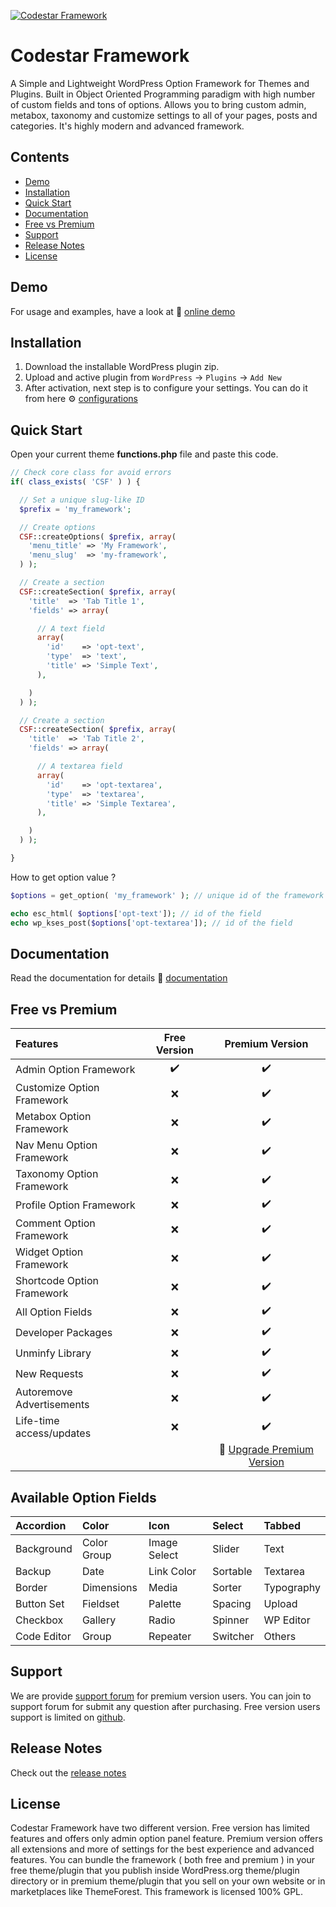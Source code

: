 [![Codestar Framework](http://s3.codestarthemes.com/codecanyon/23079100/github-banner.png)](http://codestarframework.com/)

# Codestar Framework
A Simple and Lightweight WordPress Option Framework for Themes and Plugins. Built in Object Oriented Programming paradigm with high number of custom fields and tons of options. Allows you to bring custom admin, metabox, taxonomy and customize settings to all of your pages, posts and categories. It's highly modern and advanced framework.

## Contents
- [Demo](#demo)
- [Installation](#installation)
- [Quick Start](#quick-start)
- [Documentation](#documentation)
- [Free vs Premium](#free-vs-premium)
- [Support](#support)
- [Release Notes](#release-notes)
- [License](#license)

## Demo
For usage and examples, have a look at :rocket: [online demo](http://codestarthemes.com/plugins/codestar-framework/wp-login.php?login=demo)

## Installation

1. Download the installable WordPress plugin zip.
2. Upload and active plugin from `WordPress` &rarr; `Plugins` &rarr; `Add New`
3. After activation, next step is to configure your settings. You can do it from here :gear: [configurations](http://codestarframework.com/documentation/#/configurations)

## Quick Start

Open your current theme **functions.php** file and paste this code.

```php
// Check core class for avoid errors
if( class_exists( 'CSF' ) ) {

  // Set a unique slug-like ID
  $prefix = 'my_framework';

  // Create options
  CSF::createOptions( $prefix, array(
    'menu_title' => 'My Framework',
    'menu_slug'  => 'my-framework',
  ) );

  // Create a section
  CSF::createSection( $prefix, array(
    'title'  => 'Tab Title 1',
    'fields' => array(

      // A text field
      array(
        'id'    => 'opt-text',
        'type'  => 'text',
        'title' => 'Simple Text',
      ),

    )
  ) );

  // Create a section
  CSF::createSection( $prefix, array(
    'title'  => 'Tab Title 2',
    'fields' => array(

      // A textarea field
      array(
        'id'    => 'opt-textarea',
        'type'  => 'textarea',
        'title' => 'Simple Textarea',
      ),

    )
  ) );

}
```
How to get option value ?
```php
$options = get_option( 'my_framework' ); // unique id of the framework

echo esc_html( $options['opt-text']); // id of the field
echo wp_kses_post($options['opt-textarea']); // id of the field
```

## Documentation
Read the documentation for details :closed_book: [documentation](http://codestarframework.com/documentation/)

## Free vs Premium

| Features                     | Free Version       | Premium Version
|:-----------------------------|:------------------:|:-----------------:
| Admin Option Framework       | :heavy_check_mark: | :heavy_check_mark:
| Customize Option Framework   | :x:                | :heavy_check_mark:
| Metabox Option Framework     | :x:                | :heavy_check_mark:
| Nav Menu Option Framework    | :x:                | :heavy_check_mark:
| Taxonomy Option Framework    | :x:                | :heavy_check_mark:
| Profile Option Framework     | :x:                | :heavy_check_mark:
| Comment Option Framework     | :x:                | :heavy_check_mark:
| Widget Option Framework      | :x:                | :heavy_check_mark:
| Shortcode Option Framework   | :x:                | :heavy_check_mark:
| All Option Fields            | :x:                | :heavy_check_mark:
| Developer Packages           | :x:                | :heavy_check_mark:
| Unminfy Library              | :x:                | :heavy_check_mark:
| New Requests                 | :x:                | :heavy_check_mark:
| Autoremove Advertisements    | :x:                | :heavy_check_mark:
| Life-time access/updates     | :x:                | :heavy_check_mark:
|                              |                    | :star2: <a href="http://codestarframework.com/">Upgrade Premium Version</a>

## Available Option Fields

| Accordion   | Color       | Icon         | Select   | Tabbed
|:------------|:------------|:-------------|:---------|:---
| Background  | Color Group | Image Select | Slider   | Text
| Backup      | Date        | Link Color   | Sortable | Textarea
| Border      | Dimensions  | Media        | Sorter   | Typography
| Button Set  | Fieldset    | Palette      | Spacing  | Upload
| Checkbox    | Gallery     | Radio        | Spinner  | WP Editor
| Code Editor | Group       | Repeater     | Switcher | Others

## Support

We are provide [support forum](http://support.codestarthemes.com/) for premium version users. You can join to support forum for submit any question after purchasing. Free version users support is limited on [github](https://github.com/Codestar/codestar-framework/issues).

## Release Notes
Check out the [release notes](http://codestarframework.com/documentation/#/relnotes)

## License
Codestar Framework have two different version. Free version has limited features and offers only admin option panel feature. Premium version offers all extensions and more of settings for the best experience and advanced features. You can bundle the framework ( both free and premium ) in your free theme/plugin that you publish inside WordPress.org theme/plugin directory or in premium theme/plugin that you sell on your own website or in marketplaces like ThemeForest. This framework is licensed 100% GPL.

